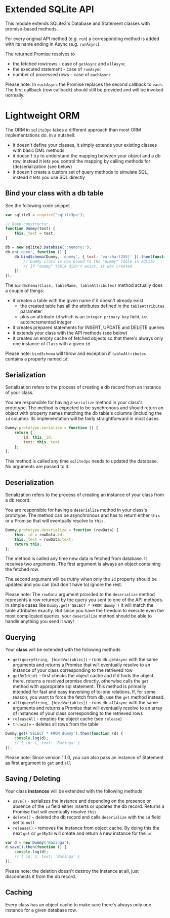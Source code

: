 # Extended SQLite API

This module extends SQLite3's Database and Statement classes with promise-based methods.

For every original API method (e.g. `run`) a corresponding method is added with its name
ending in Async (e.g. `runAsync`).

The returned Promise resolves to

-	the fetched row/rows - case of `getAsync` and `allAsync`
-	the executed statement - case of `runAsync`
-	number of processed rows - case of `eachAsync`

Please note: In `eachAsync` the Promise replaces the second callback to `each`. 
The first callback (row callback) should still be provided and will be invoked normally.

# Lightweight ORM

The ORM in `sqlite3po` takes a different approach than most ORM implementations do. 
In a nutshell:

-	it doesn't define your classes, it simply extends your existing classes
    with basic DML methods
-	it doesn't try to understand the mapping between your object and a db row,
    instead it lets you control the mapping by calling methods for (de)serialization (see below)
-	it doesn't create a custom set of query methods to simulate SQL,
    instead it lets you use SQL directly
    
## Bind your class with a db table

See the following code snippet

```javascript
var sqlite3 = require('sqlite3po');

// Demo constructor
function Dummy(text) {
    this._text = text;
}

db = new sqlite3.Database(':memory:');
db.on('open', function () {
    db.bindSchema(Dummy, 'dummy', { text: 'varchar(255)' }).then(function () {
        // Dummy class is now bound to the "dummy" table in SQLite
        // If "dummy" table didn't exist, it was created
    });
});
```

The `bindSchema(Class, tableName, tableAttributes)` method actually does a couple of things:

-	it creates a table with the given name if it doesn't already exist
    -	the created table has all the attributes defined in the `tableAttributes` parameter
    -	plus an attribute `id` which is an `integer primary key` field, i.e. autoincremented integer
-	it creates prepared statements for INSERT, UPDATE and DELETE queries
-	it extends your class with the API methods (see below)
-	it creates an empty cache of fetched objects so that there's always only one instance of `Class`
    with a given `id`
    
Please note: `bindSchema` will throw and exception if `tableAttributes` contains a property named `id`!

## Serialization

Serialization refers to the process of creating a db record from an instance of your class.

You are responsible for having a `serialize` method in your class's prototype. The method is expected to
be synchronous and should return an object with property names matching the db table's columns (including
the `id` column). Its implementation will be fairly straightforward in most cases.

```javascript
Dummy.prototype.serialize = function () {
    return {
        id: this._id,
        text: this._text
    };
};
```

This method is called any time `sqlite3po` needs to updated the database. No arguments are passed to it.

## Deserialization

Serialization refers to the process of creating an instance of your class from a db record.

You are responsible for having a `deserialize` method in your class's prototype. The method can be
asynchronous and has to return either `this` or a Promise that will eventually resolve to `this`.

```javascript
Dummy.prototype.deserialize = function (rowData) {
    this._id = rowData.id;
    this._text = rowData.text;
    return this;
};
```
    
The method is called any time new data is fetched from database. It receives two arguments. The first 
argument is always an object containing the fetched row. 

The second argument will be *truthy* when
only the `id` property should be updated and you can (but don't have to) ignore the rest.

Please note: The `rowData` argument provided to the `deserialize` method represents a row returned by the
query you sent to one of the API methods. In simple cases like `Dummy.get('SELECT * FROM dummy')` it will
match the table attributes exactly. But since you have the freedom to execute even the most complicated
queries, your `deserialize` method should be able to handle anything you send it way!

## Querying

Your **class** will be extended with the following methods

-	`get(queryString, [bindVariables])` - runs `db.getAsync` with the same arguments and returns a Promise
    that will eventually resolve to an instance of your class corresponding to the retrieved row
-	`getById(id)` - first checks the object cache and if it finds the object there, returns a resolved
    promise directly, otherwise calls the `get` method with appropriate sql statement. This method is
    primarily intended for fast and easy traversing of to-one relations.
    If, for some reason, you want to force the fetch from db, use the `get` method instead.
-	`all(queryString, [bindVariables])` - runs `db.allAsync` with the same arguments and returns a Promise
    that will eventually resolve to an array of instances of your class corresponding to the retrieved rows
-	`releaseAll` - empties the object cache (see `release`)
-	`truncate` - deletes all rows from the table

```javascript
Dummy.get('SELECT * FROM dummy').then(function (d) {
    console.log(d);
    // { id: 1, text: 'Bazinga' }
});
```

Please note: Since version 1.1.0, you can also pass an instance of Statement as first argument to `get` and `all`

## Saving / Deleting

Your class **instances** will be extended with the following methods

-   `save()` - serializes the instance and depending on the presence or absence of the `id` field
    either inserts or updates the db record. Returns a Promise that will eventually resolve `this`
-   `delete()` - deleted the db record and calls `deserialize` with the `id` field set to `null`
-   `release()` - removes the instance from object cache. By doing this the next `get` or `getById`
    will create and return a new instance for the `id`


```javascript
var d = new Dummy('Bazinga');
d.save().then(function () {
    console.log(d);
    // { id: 1, text: 'Bazinga' }
});
```

Please note: the deletion doesn't destroy the instance at all, just disconnects it from the db record.

## Caching

Every class has an object cache to make sure there's always only one instance for a given database row.
